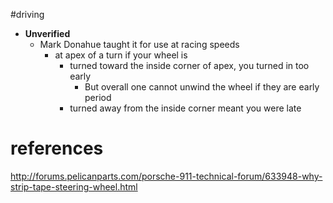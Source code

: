 #driving

- **Unverified**
	- Mark Donahue taught it for use at racing speeds 
		- at apex of a turn if your wheel is
			- turned toward the inside corner of apex, you turned in too early
				- But overall one cannot unwind the wheel if they are early period
			- turned away from the inside corner meant you were late


# references
http://forums.pelicanparts.com/porsche-911-technical-forum/633948-why-strip-tape-steering-wheel.html